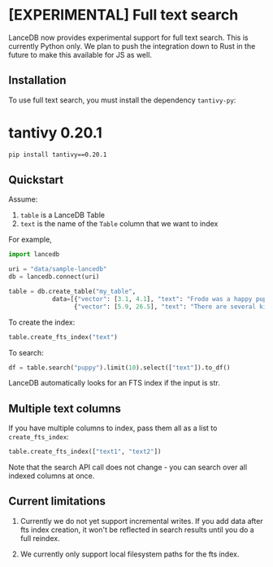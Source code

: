 # [EXPERIMENTAL] Full text search

LanceDB now provides experimental support for full text search.
This is currently Python only. We plan to push the integration down to Rust in the future
to make this available for JS as well.

## Installation

To use full text search, you must install the dependency `tantivy-py`:

# tantivy 0.20.1
```sh
pip install tantivy==0.20.1
```


## Quickstart

Assume:
1. `table` is a LanceDB Table
2. `text` is the name of the `Table` column that we want to index

For example,

```python
import lancedb

uri = "data/sample-lancedb"
db = lancedb.connect(uri)

table = db.create_table("my_table",
            data=[{"vector": [3.1, 4.1], "text": "Frodo was a happy puppy"},
                  {"vector": [5.9, 26.5], "text": "There are several kittens playing"}])

```

To create the index:

```python
table.create_fts_index("text")
```

To search:

```python
df = table.search("puppy").limit(10).select(["text"]).to_df()
```

LanceDB automatically looks for an FTS index if the input is str.

## Multiple text columns

If you have multiple columns to index, pass them all as a list to `create_fts_index`:

```python
table.create_fts_index(["text1", "text2"])
```

Note that the search API call does not change - you can search over all indexed columns at once.

## Current limitations

1. Currently we do not yet support incremental writes.
If you add data after fts index creation, it won't be reflected
in search results until you do a full reindex.

2. We currently only support local filesystem paths for the fts index.